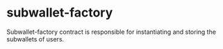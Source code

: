 # subwallet-factory

Subwallet-factory contract is responsible for instantiating and storing the subwallets of users.